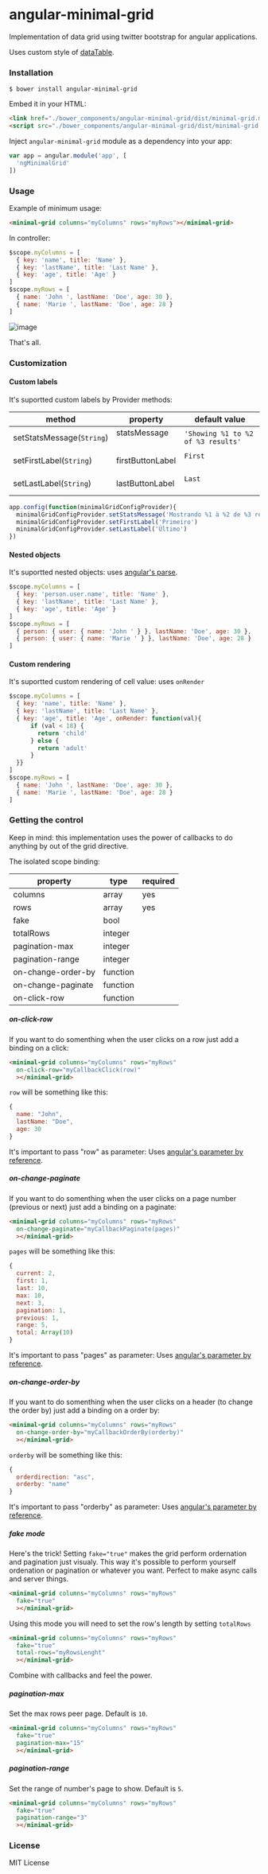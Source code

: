 # angular-minimal-grid

Implementation of data grid using twitter bootstrap for angular applications.

Uses custom style of [dataTable](https://github.com/DataTables/DataTables).

### Installation

`$ bower install angular-minimal-grid`

Embed it in your HTML:

```html
<link href="./bower_components/angular-minimal-grid/dist/minimal-grid.min.css" rel="stylesheet">
<script src="./bower_components/angular-minimal-grid/dist/minimal-grid.min.js"></script>
```
Inject `angular-minimal-grid` module as a dependency into your app:

```js
var app = angular.module('app', [
  'ngMinimalGrid'
])
```

### Usage

Example of minimum usage:

```html
<minimal-grid columns="myColumns" rows="myRows"></minimal-grid>
```

In controller:

```js
$scope.myColumns = [
  { key: 'name', title: 'Name' },
  { key: 'lastName', title: 'Last Name' },
  { key: 'age', title: 'Age' }
]
$scope.myRows = [
  { name: 'John ', lastName: 'Doe', age: 30 },
  { name: 'Marie ', lastName: 'Doe', age: 28 }
]
```

![image](https://user-images.githubusercontent.com/2475044/27923800-08b6465e-6256-11e7-8319-c32bc53e0dd3.png)

That's all.

### Customization

#### Custom labels

It's suportted custom labels by Provider methods:

|           method          |   property       |          default value             |
| ------------------------- | ---------------- | ---------------------------------- |
| setStatsMessage(`String`) | statsMessage     | `'Showing %1 to %2 of %3 results'` |
| setFirstLabel(`String`)   | firstButtonLabel | `First`                            |
| setLastLabel(`String`)    | lastButtonLabel  | `Last`                             |

```js
app.config(function(minimalGridConfigProvider){
  minimalGridConfigProvider.setStatsMessage('Mostrando %1 à %2 de %3 resultados')
  minimalGridConfigProvider.setFirstLabel('Primeiro')
  minimalGridConfigProvider.setLastLabel('Último')
})
```

#### Nested objects

It's suportted nested objects: uses [angular's parse](https://docs.angularjs.org/api/ng/service/$parse).

```js
$scope.myColumns = [
  { key: 'person.user.name', title: 'Name' },
  { key: 'lastName', title: 'Last Name' },
  { key: 'age', title: 'Age' }
]
$scope.myRows = [
  { person: { user: { name: 'John ' } }, lastName: 'Doe', age: 30 },
  { person: { user: { name: 'Marie ' } }, lastName: 'Doe', age: 28 }
]
```

#### Custom rendering

It's suportted custom rendering of cell value: uses `onRender`

```js
$scope.myColumns = [
  { key: 'name', title: 'Name' },
  { key: 'lastName', title: 'Last Name' },
  { key: 'age', title: 'Age', onRender: function(val){
      if (val < 18) {
        return 'child'
      } else {
        return 'adult'
      }
  }}
]
$scope.myRows = [
  { name: 'John ', lastName: 'Doe', age: 30 },
  { name: 'Marie ', lastName: 'Doe', age: 28 }
]
```
### Getting the control

Keep in mind: this implementation uses the power of callbacks to do anything by out of the grid directive.

The isolated scope binding:

|          property      |   type   | required |
| ---------------------- | -------- | -------- |
| columns                | array    | yes      |
| rows                   | array    | yes      |
| fake                   | bool     |          |
| totalRows              | integer  |          |
| pagination-max         | integer  |          |
| pagination-range       | integer  |          |
| on-change-order-by     | function |          |
| on-change-paginate     | function |          |
| on-click-row           | function |          |

##### on-click-row

If you want to do somenthing when the user clicks on a row just add a binding on a click:

```html
<minimal-grid columns="myColumns" rows="myRows"
  on-click-row="myCallbackClick(row)"
  ></minimal-grid>
```

`row` will be something like this:

```js
{
  name: "John", 
  lastName: "Doe", 
  age: 30
}
```

It's important to pass "row" as parameter: Uses [angular's parameter by reference](https://docs.angularjs.org/guide/directive).

##### on-change-paginate

If you want to do somenthing when the user clicks on a page number (previous or next) just add a binding on a paginate:

```html
<minimal-grid columns="myColumns" rows="myRows"
  on-change-paginate="myCallbackPaginate(pages)"
  ></minimal-grid>
```

`pages` will be something like this:

```js
{
  current: 2,
  first: 1, 
  last: 10, 
  max: 10, 
  next: 3, 
  pagination: 1, 
  previous: 1, 
  range: 5, 
  total: Array(10) 
}
```

It's important to pass "pages" as parameter: Uses [angular's parameter by reference](https://docs.angularjs.org/guide/directive).

##### on-change-order-by

If you want to do somenthing when the user clicks on a header (to change the order by) just add a binding on a order by:

```html
<minimal-grid columns="myColumns" rows="myRows"
  on-change-order-by="myCallbackOrderBy(orderby)"
  ></minimal-grid>
```

`orderby` will be something like this:

```js
{
  orderdirection: "asc", 
  orderby: "name"
}
```

It's important to pass "orderby" as parameter: Uses [angular's parameter by reference](https://docs.angularjs.org/guide/directive).

##### fake mode

Here's the trick! Setting `fake="true"` makes the grid perform ordernation and pagination just visualy. This way it's possible to perform yourself ordenation or pagination or whatever you want. Perfect to make async calls and server things.

```html
<minimal-grid columns="myColumns" rows="myRows"
  fake="true"
  ></minimal-grid>
```

Using this mode you will need to set the row's length by setting `totalRows`

```html
<minimal-grid columns="myColumns" rows="myRows"
  fake="true"
  total-rows="myRowsLenght"
  ></minimal-grid>
```

Combine with callbacks and feel the power.

##### pagination-max

Set the max rows peer page. Default is `10`.

```html
<minimal-grid columns="myColumns" rows="myRows"
  fake="true"
  pagination-max="15"
  ></minimal-grid>
```

##### pagination-range

Set the range of number's page to show. Default is `5`.

```html
<minimal-grid columns="myColumns" rows="myRows"
  fake="true"
  pagination-range="3"
  ></minimal-grid>
```

### License

MIT License
